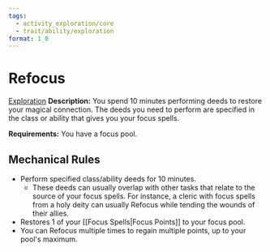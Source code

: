 ```yaml
---
tags:
  - activity_exploration/core
  - trait/ability/exploration
format: 1_0
---
```

# Refocus

[Exploration](Exploration.md "Action & Ability Trait")
**Description:** You spend 10 minutes performing deeds to restore your magical connection. The deeds you need to perform are specified in the class or ability that gives you your focus spells.

**Requirements:** You have a focus pool.

## Mechanical Rules

- Perform specified class/ability deeds for 10 minutes. 
	- These deeds can usually overlap with other tasks that relate to the source of your focus spells. For instance, a cleric with focus spells from a holy deity can usually Refocus while tending the wounds of their allies.
- Restores 1 of your [[Focus Spells|Focus Points]] to your focus pool.
- You can Refocus multiple times to regain multiple points, up to your pool's maximum.  
